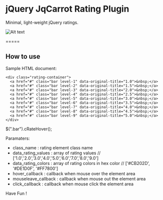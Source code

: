 jQuery JqCarrot Rating Plugin
========================

Minimal, light-weight jQuery ratings.



![Alt text](https://cloud.githubusercontent.com/assets/39822/9267092/91e7358c-4273-11e5-8f7a-4d9faf564375.png "jqcarrots")

=====

How to use
----------

Sample HTML document:

```
<div class="rating-container">
  <a href="#" class="bar level-1" data-original-title="1.0">&nbsp;</a>
  <a href="#" class="bar level-2" data-original-title="1.5">&nbsp;</a>
  <a href="#" class="bar level-3" data-original-title="2.0">&nbsp;</a>
  <a href="#" class="bar level-4" data-original-title="2.5">&nbsp;</a>
  <a href="#" class="bar level-5" data-original-title="3.0">&nbsp;</a>
  <a href="#" class="bar level-6" data-original-title="3.5">&nbsp;</a>
  <a href="#" class="bar level-7" data-original-title="4.0">&nbsp;</a>
  <a href="#" class="bar level-8" data-original-title="4.5">&nbsp;</a>
  <a href="#" class="bar level-9" data-original-title="5.0">&nbsp;</a>
</div>
```

$(".bar").cRateHover();

Paramaters:
- class_name : rating element class name
- data_rating_values    : array of rating values  // ['1.0','2.0','3.0','4.0','5.0','6.0','7.0','8.0','9.0']
- data_rating_colors    : array of rating colors in hex color  // ['#CB202D', '#DE1D0F', '#FF7800']
- hover_callback        : callback when mouse over the element area
- mouseleave_callback   : callback when mouse out the element area
- click_callback        : callback when mouse click the element area


Have Fun !
